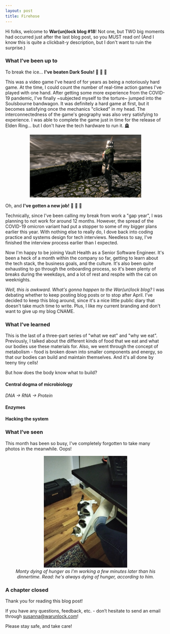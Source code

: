 ```yaml
---
layout: post
title: Firehose
---
```


Hi folks, welcome to **War(un)lock blog #18**! Not one, but TWO big moments had occurred just after the last blog post, so you MUST read on! (And I know this is quite a clickbait-y description, but I don't want to ruin the surprise.)

### What I’ve been up to

To break the ice... **I've beaten Dark Souls!** :tada: :tada: :tada:

This was a video game I've heard of for years as being a notoriously hard game. At the time, I could count the number of real-time action games I've played with one hand. After getting some more experience from the COVID-19 pandemic, I've finally ~subjected myself to the torture~ jumped into the Soulsbourne bandwagon. It was definitely a hard game at first, but it becomes satisfying once the mechanics "clicked" in my head. The interconnectedness of the game's geography was also very satisfying to experience. I was able to complete the game just in time for the release of Elden Ring... but I don't have the tech hardware to run it. 🪦

<div style="text-align:center"><img src="/images/blog18/blog18-solaire.png" width="350"></div>

Oh, and **I've gotten a new job!** :tada: :tada: :tada:

Technically, since I've been calling my break from work a "gap year", I was planning to not work for around 12 months. However, the spread of the COVID-19 omicron variant had put a stopper to some of my bigger plans earlier this year. With nothing else to really do, I dove back into coding practice and systems design for tech interviews. Needless to say, I've finished the interview process earlier than I expected.

Now I'm happy to be joining Vault Health as a Senior Software Engineer. It's been a heck of a month within the company so far, getting to learn about the tech stack, the business goals, and the culture. It's also been quite exhausting to go through the onboarding process, so it's been plenty of breaks during the weekdays, and a lot of rest and respite with the cat on weeknights.

*Well, this is awkward. What's gonna happen to the War(un)lock blog?* I was debating whether to keep posting blog posts or to stop after April. I've decided to keep this blog around, since it's a nice little public diary that doesn't take much time to write. Plus, I like my current branding and don't want to give up my blog CNAME.

### What I’ve learned

This is the last of a three-part series of "what we eat" and "why we eat". Previously, I talked about the different kinds of food that we eat and what our bodies use these materials for. Also, we went through the concept of metabolism - food is broken down into smaller components and energy, so that our bodies can build and maintain themselves. And it's all done by teeny tiny cells!

But how does the body know what to build?

#### Central dogma of microbiology

*DNA -> RNA -> Protein*

#### Enzymes

#### Hacking the system

### What I’ve seen

This month has been so busy, I've completely forgotten to take many photos in the meanwhile. Oops!

<div style="text-align:center"><img src="/images/blog18/blog18-gluttony.jpg" height="350"></div>

<div style="text-align:center"><i>Monty dying of hunger as I'm working a few minutes later than his dinnertime. Read: he's always dying of hunger, according to him.</i></div>

### A chapter closed

Thank you for reading this blog post!

If you have any questions, feedback, etc. - don’t hesitate to send an email through [susanna@warunlock.com](mailto:susanna@warunlock.com)!

Please stay safe, and take care!


